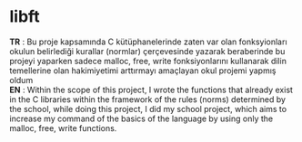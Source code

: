 # libft
**TR** : Bu proje kapsamında C kütüphanelerinde zaten var olan fonksyionları okulun belirlediği kurallar (normlar) çerçevesinde yazarak beraberinde bu projeyi yaparken sadece malloc, free, write fonksiyonlarını kullanarak dilin temellerine olan hakimiyetimi arttırmayı amaçlayan okul projemi yapmış oldum <br/>
**EN** : Within the scope of this project, I wrote the functions that already exist in the C libraries within the framework of the rules (norms) determined by the school, while doing this project, I did my school project, which aims to increase my command of the basics of the language by using only the malloc, free, write functions.

